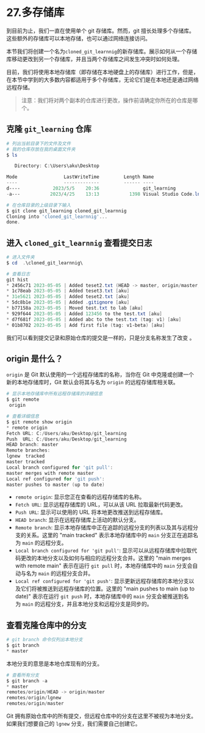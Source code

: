 # 27.多存储库

到目前为止，我们一直在使用单个 git 存储库。然而，git 擅长处理多个存储库。这些额外的存储库可以本地存储，也可以通过网络连接访问。

本节我们将创建一个名为`cloned_git_learnnig`的新存储库。展示如何从一个存储库移动更改到另一个存储库，并且当两个存储库之间发生冲突时如何处理。

目前，我们将使用本地存储库（即存储在本地硬盘上的存储库）进行工作，但是，在本节中学到的大多数内容都适用于多个存储库，无论它们是在本地还是通过网络远程存储。

>注意：我们将对两个副本的仓库进行更改，操作前请确定你所在的仓库是哪个。

## 克隆 `git_learning` 仓库

```powershell
# 列出当前目录下的文件及文件
# 我的仓库存放在我的桌面文件夹
$ ls

   Directory: C:\Users\aku\Desktop

Mode                 LastWriteTime         Length Name
----                 -------------         ------ ----
d----            2023/5/5    20:36                git_learning
-a---           2023/4/25    13:13           1398 Visual Studio Code.lnk

# 在仓库目录的上级目录下输入
$ git clone git_learning cloned_git_learnnig
Cloning into 'cloned_git_learnnig'...
done.
```

## 进入 `cloned_git_learnnig` 查看提交日志

```powershell
# 进入文件夹
$ cd  .\cloned_git_learnnig\

# 查看日志
git hist
* 2456c71 2023-05-05 | Added teset2.txt (HEAD -> master, origin/master, origin/lgnew, origin/HEAD) [aku]
* 1c78eab 2023-05-05 | Added teset3.txt [aku]
* 31e5621 2023-05-05 | Added teset2.txt [aku]
* 5dc8b1e 2023-05-05 | Added .gitignore [aku]
* b77158a 2023-05-05 | Moved test.txt to lab [aku]
* 929f644 2023-05-05 | Added 123456 to the test.txt [aku]
* d7f681f 2023-05-05 | Added abc to the test.txt (tag: v1) [aku]
* 01b8702 2023-05-05 | Add first file (tag: v1-beta) [aku]
```

我们可以看到提交记录和原始仓库的提交是一样的，只是分支名称发生了改变 。

## origin 是什么？

`origin` 是 Git 默认使用的一个远程存储库的名称，当你在 Git 中克隆或创建一个新的本地存储库时，Git 默认会将其与名为 `origin` 的远程存储库相关联。

```powershell
# 显示本地存储库中所有远程存储库的详细信息
$ git remote
 origin
```

```powershell
# 查看详细信息
$ git remote show origin
* remote origin
Fetch URL: C:/Users/aku/Desktop/git_learning
Push  URL: C:/Users/aku/Desktop/git_learning
HEAD branch: master
Remote branches:
lgnew  tracked
master tracked
Local branch configured for 'git pull':
master merges with remote master
Local ref configured for 'git push':
master pushes to master (up to date)
```

- `remote origin`: 显示您正在查看的远程存储库的名称。
- `Fetch URL`: 显示远程存储库的 URL，可以从该 URL 拉取最新代码更改。
- `Push URL`: 显示可以使用的 URL 将本地更改推送到远程存储库。
- `HEAD branch`: 显示在远程存储库上活动的默认分支。
- `Remote branch`: 显示本地存储库中正在追踪的远程分支的列表以及其与远程分支的关系。这里的 "main tracked" 表示本地存储库中的 `main` 分支正在追踪名为 `main` 的远程分支。
- `Local branch configured for 'git pull'`: 显示可以从远程存储库中拉取代码更改的本地分支以及如何与相应的远程分支合并。这里的 "main merges with remote main" 表示在运行 `git pull` 时，本地存储库中的 `main` 分支会自动与名为 `main` 的远程分支合并。
- `Local ref configured for 'git push'`: 显示更新远程存储库的本地分支以及它们将被推送到远程存储库的位置。这里的 "main pushes to main (up to date)" 表示在运行 `git push` 时，本地存储库中的 `main` 分支会被推送到名为 `main` 的远程分支，并且本地分支和远程分支是同步的。

## 查看克隆仓库中的分支

```powershell
# git branch 命令仅列出本地分支
$ git branch
* master
```

本地分支的意思是本地仓库现有的分支。

```powershell
# 查看所有分支
$ git branch -a
* master
remotes/origin/HEAD -> origin/master
remotes/origin/lgnew
remotes/origin/master
```

Git 拥有原始仓库中的所有提交，但远程仓库中的分支在这里不被视为本地分支。如果我们想要自己的 `lgnew` 分支，我们需要自己创建它。

